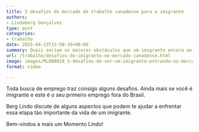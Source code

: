 ```yaml
---
title: 5 desafios do mercado de trabalho canadense para o imigrante
authors:
- Lindoberg Gonçalves
type: post
categories:
- trabalho
date: 2015-04-23T15:50:39+00:00
summary: Quais seriam os maiores obstáculos que um imigrante encara ao tentar ingressar no mercado de trabalho canadense?
url: /trabalho/desafios-do-imigrante-no-mercado-canadense.html
image: images/ML000010_5-desafios-de-ser-um-imigrante-entrando-no-mercado-de-trabalho_CAPA.png
format: video

---
```

Toda busca de emprego traz consigo alguns desafios. Ainda mais se você é imigrante e este é o seu primeiro emprego fora do Brasil.

Berg Lindo discute de alguns aspectos que podem te ajudar a enfrentar essa etapa tão importante da vida de um imigrante.

Bem-vindos a mais um Momento Lindo!